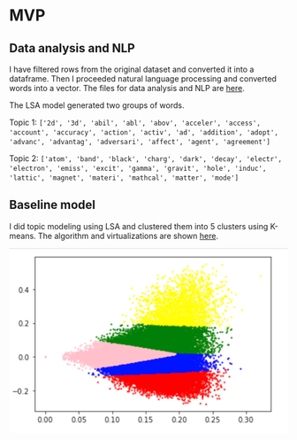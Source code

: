 # MVP

## Data analysis and NLP

I have filtered rows from the original dataset and converted it into
a dataframe. Then I proceeded natural language processing and converted
words into a vector. The files for data analysis and NLP are [here](/data_processing).

The LSA model generated two groups of words.

Topic 1: ```['2d', '3d', 'abil', 'abl', 'abov', 'acceler', 'access', 'account', 'accuracy', 'action', 'activ', 'ad', 'addition', 'adopt', 'advanc', 'advantag', 'adversari', 'affect', 'agent', 'agreement']```

Topic 2: ```['atom', 'band', 'black', 'charg', 'dark', 'decay', 'electr', 'electron', 'emiss', 'excit', 'gamma', 'gravit', 'hole', 'induc', 'lattic', 'magnet', 'materi', 'mathcal', 'matter', 'mode']```

## Baseline model

I did topic modeling using LSA and clustered them into 5 clusters using
K-means. The algorithm and virtualizations are shown [here](/model/baseline.ipynb).

<img src='../imgs/baseline_clusters.png' style='width=15px' />

